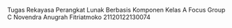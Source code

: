 Tugas Rekayasa Perangkat Lunak Berbasis Komponen
Kelas A
Focus Group C
Novendra Anugrah Fitriatmoko
21120122130074
